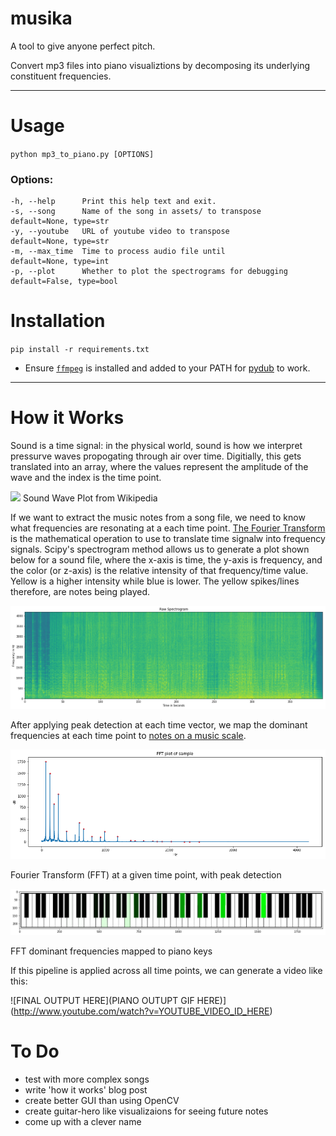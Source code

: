# musika

A tool to give anyone perfect pitch. 

Convert mp3 files into piano visualiztions by decomposing its underlying constituent frequencies. 

---

# Usage
`python mp3_to_piano.py [OPTIONS]`

### Options:
```
-h, --help      Print this help text and exit.
-s, --song      Name of the song in assets/ to transpose          default=None, type=str
-y, --youtube   URL of youtube video to transpose                 default=None, type=str
-m, --max_time  Time to process audio file until                  default=None, type=int
-p, --plot      Whether to plot the spectrograms for debugging    default=False, type=bool
```

# Installation
`pip install -r requirements.txt`
- Ensure [`ffmpeg`](https://www.ffmpeg.org/) is installed and added to your PATH for [pydub](https://github.com/jiaaro/pydub/) to work.

---

# How it Works 
Sound is a time signal: in the physical world, sound is how we interpret pressurve waves propogating through air over time. Digitially, this gets translated into an array, where the values represent the amplitude of the wave and the index is the time point. 

<img src="https://upload.wikimedia.org/wikipedia/commons/6/68/The_Elements_of_Sound_jpg.jpg" width="500" />
Sound Wave Plot from Wikipedia

If we want to extract the music notes from a song file, we need to know what frequencies are resonating at a each time point. [The Fourier Transform](https://en.wikipedia.org/wiki/Fourier_transform) is the mathematical operation to use to translate time signalw into frequency signals. Scipy's spectrogram method allows us to generate a plot shown below for a sound file, where the x-axis is time, the y-axis is frequency, and the color (or z-axis) is the relative intensity of that frequency/time value. Yellow is a higher intensity while blue is lower. The yellow spikes/lines therefore, are notes being played.

<img src="/assets/spectrogram.png" width="600" />

After applying peak detection at each time vector, we map the dominant frequencies at each time point to [notes on a music scale](https://en.wikipedia.org/wiki/Piano_key_frequencies).

<img src="/assets/fft.png" width="600" />

Fourier Transform (FFT) at a given time point, with peak detection

<img src="/assets/piano_sample.png" width="600" />

FFT dominant frequencies mapped to piano keys



If this pipeline is applied across all time points, we can generate a video like this:

![FINAL OUTPUT HERE](PIANO OUTUPT GIF HERE)](http://www.youtube.com/watch?v=YOUTUBE_VIDEO_ID_HERE)

# To Do
- test with more complex songs
- write 'how it works' blog post
- create better GUI than using OpenCV
- create guitar-hero like visualizaions for seeing future notes
- come up with a clever name
